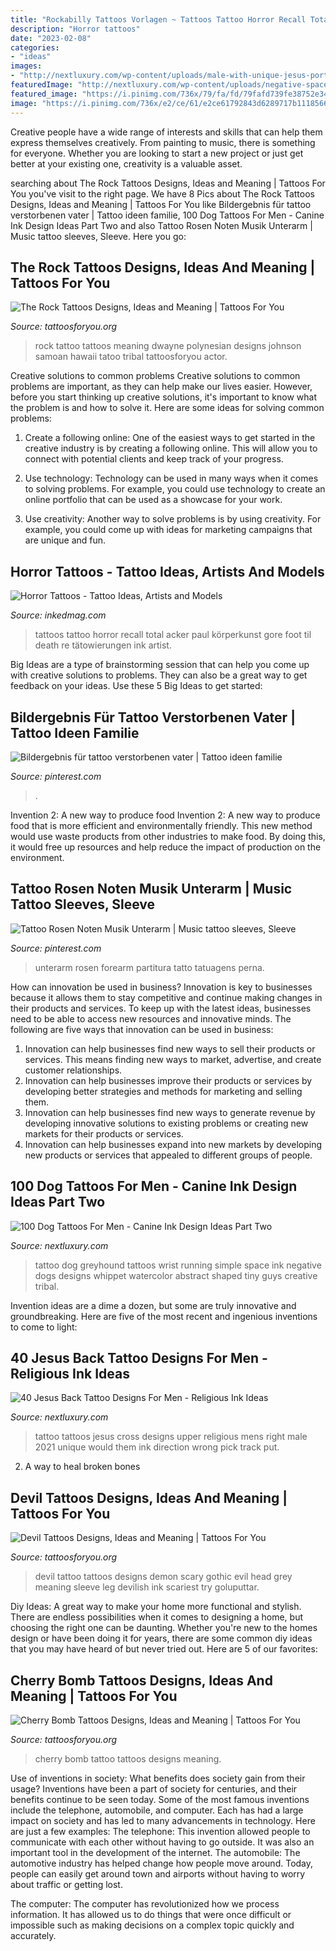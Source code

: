 ```yaml
---
title: "Rockabilly Tattoos Vorlagen ~ Tattoos Tattoo Horror Recall Total Acker Paul Körperkunst Gore Foot Til Death Re Tätowierungen Ink Artist"
description: "Horror tattoos"
date: "2023-02-08"
categories:
- "ideas"
images:
- "http://nextluxury.com/wp-content/uploads/male-with-unique-jesus-portrait-corss-upper-back-tattoo-design.jpg"
featuredImage: "http://nextluxury.com/wp-content/uploads/negative-space-running-greyhound-dog-tattoo-on-mans-wrist.jpg"
featured_image: "https://i.pinimg.com/736x/79/fa/fd/79fafd739fe38752e341adeb0103ddae--noten-inspiration-tattoo.jpg"
image: "https://i.pinimg.com/736x/e2/ce/61/e2ce61792843d6289717b1118566a6c1.jpg"
---
```



Creative people have a wide range of interests and skills that can help them express themselves creatively. From painting to music, there is something for everyone. Whether you are looking to start a new project or just get better at your existing one, creativity is a valuable asset.

	

		
searching about The Rock Tattoos Designs, Ideas and Meaning | Tattoos For You you've visit to the right page. We have 8 Pics about The Rock Tattoos Designs, Ideas and Meaning | Tattoos For You like Bildergebnis für tattoo verstorbenen vater | Tattoo ideen familie, 100 Dog Tattoos For Men - Canine Ink Design Ideas Part Two and also Tattoo Rosen Noten Musik Unterarm | Music tattoo sleeves, Sleeve. Here you go:
		
    
## The Rock Tattoos Designs, Ideas And Meaning | Tattoos For You

<img loading=lazy src="https://www.tattoosforyou.org/wp-content/uploads/2013/10/The-Rock-Tattoo-Meaning-712x1024.jpg" onerror="this.onerror=null;this.src='https://tse1.mm.bing.net/th?id=OIP.46ShyGciRtsW59qsgwvPmgHaKp&amp;pid=15.1';" alt="The Rock Tattoos Designs, Ideas and Meaning | Tattoos For You">

_Source: tattoosforyou.org_

>rock tattoo tattoos meaning dwayne polynesian designs johnson samoan hawaii tatoo tribal tattoosforyou actor. 

	

Creative solutions to common problems
Creative solutions to common problems are important, as they can help make our lives easier. However, before you start thinking up creative solutions, it's important to know what the problem is and how to solve it. Here are some ideas for solving common problems:
1. Create a following online: One of the easiest ways to get started in the creative industry is by creating a following online. This will allow you to connect with potential clients and keep track of your progress.

2. Use technology: Technology can be used in many ways when it comes to solving problems. For example, you could use technology to create an online portfolio that can be used as a showcase for your work.

3. Use creativity: Another way to solve problems is by using creativity. For example, you could come up with ideas for marketing campaigns that are unique and fun.

    
## Horror Tattoos - Tattoo Ideas, Artists And Models

<img loading=lazy src="https://www.inkedmag.com/.image/t_share/MTU5MDMzMDQwMjYxMjI4MTgx/0f8dd6feb1ccc3a0ebb28431eaf79672.jpg" onerror="this.onerror=null;this.src='https://tse4.mm.bing.net/th?id=OIP.pzNoehJ-E3yCO6vJsFyxiAHaMj&amp;pid=15.1';" alt="Horror Tattoos - Tattoo Ideas, Artists and Models">

_Source: inkedmag.com_

>tattoos tattoo horror recall total acker paul körperkunst gore foot til death re tätowierungen ink artist. 

	

Big Ideas are a type of brainstorming session that can help you come up with creative solutions to problems. They can also be a great way to get feedback on your ideas. Use these 5 Big Ideas to get started: 

    
## Bildergebnis Für Tattoo Verstorbenen Vater | Tattoo Ideen Familie

<img loading=lazy src="https://i.pinimg.com/736x/e2/ce/61/e2ce61792843d6289717b1118566a6c1.jpg" onerror="this.onerror=null;this.src='https://tse1.mm.bing.net/th?id=OIP.HxYwk-_L9XP9M1uYrmjwFgHaFj&amp;pid=15.1';" alt="Bildergebnis für tattoo verstorbenen vater | Tattoo ideen familie">

_Source: pinterest.com_

>. 

	

Invention 2: A new way to produce food
Invention 2: A new way to produce food that is more efficient and environmentally friendly. This new method would use waste products from other industries to make food. By doing this, it would free up resources and help reduce the impact of production on the environment.

    
## Tattoo Rosen Noten Musik Unterarm | Music Tattoo Sleeves, Sleeve

<img loading=lazy src="https://i.pinimg.com/736x/79/fa/fd/79fafd739fe38752e341adeb0103ddae--noten-inspiration-tattoo.jpg" onerror="this.onerror=null;this.src='https://tse4.mm.bing.net/th?id=OIP.wBPr6xEw0-Wme2marwRNGAHaNK&amp;pid=15.1';" alt="Tattoo Rosen Noten Musik Unterarm | Music tattoo sleeves, Sleeve">

_Source: pinterest.com_

>unterarm rosen forearm partitura tatto tatuagens perna. 

	

How can innovation be used in business?
Innovation is key to businesses because it allows them to stay competitive and continue making changes in their products and services. To keep up with the latest ideas, businesses need to be able to access new resources and innovative minds. The following are five ways that innovation can be used in business: 
1. Innovation can help businesses find new ways to sell their products or services. This means finding new ways to market, advertise, and create customer relationships. 
2. Innovation can help businesses improve their products or services by developing better strategies and methods for marketing and selling them. 
3. Innovation can help businesses find new ways to generate revenue by developing innovative solutions to existing problems or creating new markets for their products or services. 
4. Innovation can help businesses expand into new markets by developing new products or services that appealed to different groups of people. 

    
## 100 Dog Tattoos For Men - Canine Ink Design Ideas Part Two

<img loading=lazy src="http://nextluxury.com/wp-content/uploads/negative-space-running-greyhound-dog-tattoo-on-mans-wrist.jpg" onerror="this.onerror=null;this.src='https://tse1.mm.bing.net/th?id=OIP.gZ-I3U2ai4l4-gbgBNuLcQHaHa&amp;pid=15.1';" alt="100 Dog Tattoos For Men - Canine Ink Design Ideas Part Two">

_Source: nextluxury.com_

>tattoo dog greyhound tattoos wrist running simple space ink negative dogs designs whippet watercolor abstract shaped tiny guys creative tribal. 

	

Invention ideas are a dime a dozen, but some are truly innovative and groundbreaking. Here are five of the most recent and ingenious inventions to come to light: 

    
## 40 Jesus Back Tattoo Designs For Men - Religious Ink Ideas

<img loading=lazy src="http://nextluxury.com/wp-content/uploads/male-with-unique-jesus-portrait-corss-upper-back-tattoo-design.jpg" onerror="this.onerror=null;this.src='https://tse3.mm.bing.net/th?id=OIP.6LT_Qct4MXraEGqq8C8j1gHaJP&amp;pid=15.1';" alt="40 Jesus Back Tattoo Designs For Men - Religious Ink Ideas">

_Source: nextluxury.com_

>tattoo tattoos jesus cross designs upper religious mens right male 2021 unique would them ink direction wrong pick track put. 

	

2. A way to heal broken bones 

    
## Devil Tattoos Designs, Ideas And Meaning | Tattoos For You

<img loading=lazy src="https://www.tattoosforyou.org/wp-content/uploads/2016/03/Devil-Tattoo.jpg" onerror="this.onerror=null;this.src='https://tse3.mm.bing.net/th?id=OIP.zMAVMQ-Jl0k47iZ64wq8aAHaJ4&amp;pid=15.1';" alt="Devil Tattoos Designs, Ideas and Meaning | Tattoos For You">

_Source: tattoosforyou.org_

>devil tattoo tattoos designs demon scary gothic evil head grey meaning sleeve leg devilish ink scariest try goluputtar. 

	

Diy Ideas: A great way to make your home more functional and stylish. There are endless possibilities when it comes to designing a home, but choosing the right one can be daunting. Whether you're new to the homes design or have been doing it for years, there are some common diy ideas that you may have heard of but never tried out. Here are 5 of our favorites: 

    
## Cherry Bomb Tattoos Designs, Ideas And Meaning | Tattoos For You

<img loading=lazy src="https://www.tattoosforyou.org/wp-content/uploads/2016/03/Bomb-Cherry-Tattoo.jpg" onerror="this.onerror=null;this.src='https://tse1.mm.bing.net/th?id=OIP.BE55eN9K5Hun81nUCyYFRgHaJO&amp;pid=15.1';" alt="Cherry Bomb Tattoos Designs, Ideas and Meaning | Tattoos For You">

_Source: tattoosforyou.org_

>cherry bomb tattoo tattoos designs meaning. 

	

Use of inventions in society: What benefits does society gain from their usage?
Inventions have been a part of society for centuries, and their benefits continue to be seen today. Some of the most famous inventions include the telephone, automobile, and computer. Each has had a large impact on society and has led to many advancements in technology. Here are just a few examples: The telephone: This invention allowed people to communicate with each other without having to go outside. It was also an important tool in the development of the internet.
The automobile: The automotive industry has helped change how people move around. Today, people can easily get around town and airports without having to worry about traffic or getting lost.

The computer: The computer has revolutionized how we process information. It has allowed us to do things that were once difficult or impossible such as making decisions on a complex topic quickly and accurately.

